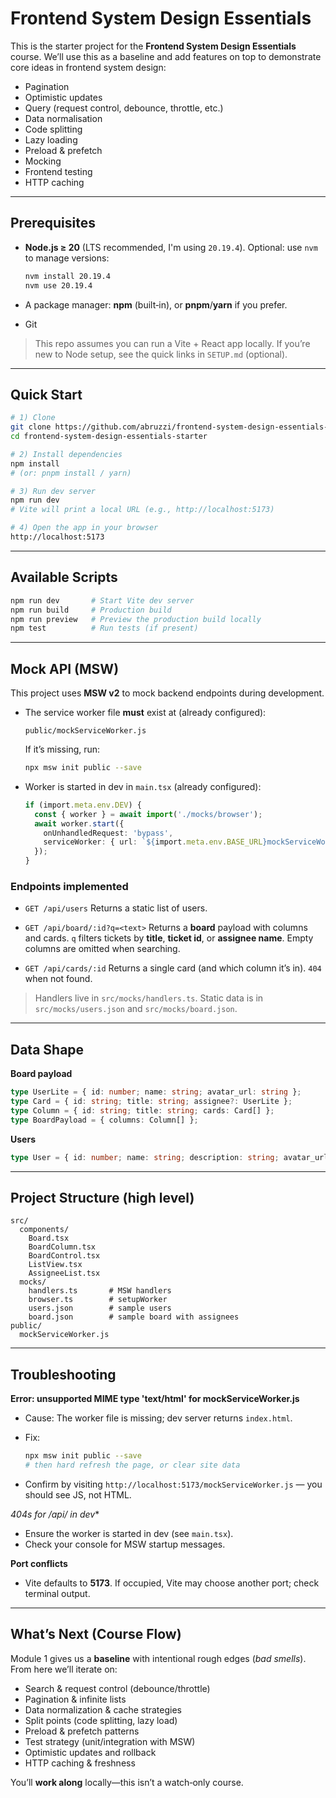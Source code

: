 # Frontend System Design Essentials

This is the starter project for the **Frontend System Design Essentials** course.
We’ll use this as a baseline and add features on top to demonstrate core ideas in frontend system design:

* Pagination
* Optimistic updates
* Query (request control, debounce, throttle, etc.)
* Data normalisation
* Code splitting
* Lazy loading
* Preload & prefetch
* Mocking
* Frontend testing
* HTTP caching

---

## Prerequisites

* **Node.js ≥ 20** (LTS recommended, I'm using `20.19.4`).
  Optional: use `nvm` to manage versions:
  
  ```bash
  nvm install 20.19.4
  nvm use 20.19.4
  ```
* A package manager: **npm** (built‑in), or **pnpm**/**yarn** if you prefer.
* Git

> This repo assumes you can run a Vite + React app locally. If you’re new to Node setup, see the quick links in `SETUP.md` (optional).

---

## Quick Start

```bash
# 1) Clone
git clone https://github.com/abruzzi/frontend-system-design-essentials-starter.git
cd frontend-system-design-essentials-starter

# 2) Install dependencies
npm install
# (or: pnpm install / yarn)

# 3) Run dev server
npm run dev
# Vite will print a local URL (e.g., http://localhost:5173)

# 4) Open the app in your browser
http://localhost:5173
```

---

## Available Scripts

```bash
npm run dev       # Start Vite dev server
npm run build     # Production build
npm run preview   # Preview the production build locally
npm test          # Run tests (if present)
```

---

## Mock API (MSW)

This project uses **MSW v2** to mock backend endpoints during development.

* The service worker file **must** exist at (already configured):
  
  ```
  public/mockServiceWorker.js
  ```
  
  If it’s missing, run:
  
  ```bash
  npx msw init public --save
  ```

* Worker is started in dev in `main.tsx` (already configured):
  
  ```ts
  if (import.meta.env.DEV) {
    const { worker } = await import('./mocks/browser');
    await worker.start({
      onUnhandledRequest: 'bypass',
      serviceWorker: { url: `${import.meta.env.BASE_URL}mockServiceWorker.js` },
    });
  }
  ```

### Endpoints implemented

* `GET /api/users`
  Returns a static list of users.

* `GET /api/board/:id?q=<text>`
  Returns a **board** payload with columns and cards.
  `q` filters tickets by **title**, **ticket id**, or **assignee name**.
  Empty columns are omitted when searching.

* `GET /api/cards/:id`
  Returns a single card (and which column it’s in).
  `404` when not found.

> Handlers live in `src/mocks/handlers.ts`. Static data is in `src/mocks/users.json` and `src/mocks/board.json`.

---

## Data Shape

**Board payload**

```ts
type UserLite = { id: number; name: string; avatar_url: string };
type Card = { id: string; title: string; assignee?: UserLite };
type Column = { id: string; title: string; cards: Card[] };
type BoardPayload = { columns: Column[] };
```

**Users**

```ts
type User = { id: number; name: string; description: string; avatar_url: string };
```

---

## Project Structure (high level)

```
src/
  components/
    Board.tsx
    BoardColumn.tsx
    BoardControl.tsx
    ListView.tsx
    AssigneeList.tsx
  mocks/
    handlers.ts       # MSW handlers
    browser.ts        # setupWorker
    users.json        # sample users
    board.json        # sample board with assignees
public/
  mockServiceWorker.js
```

---

## Troubleshooting

**Error: unsupported MIME type 'text/html' for mockServiceWorker.js**

* Cause: The worker file is missing; dev server returns `index.html`.
* Fix:
  
  ```bash
  npx msw init public --save
  # then hard refresh the page, or clear site data
  ```
* Confirm by visiting `http://localhost:5173/mockServiceWorker.js` — you should see JS, not HTML.

**404s for /api/* in dev*\*

* Ensure the worker is started in dev (see `main.tsx`).
* Check your console for MSW startup messages.

**Port conflicts**

* Vite defaults to **5173**. If occupied, Vite may choose another port; check terminal output.

---

## What’s Next (Course Flow)

Module 1 gives us a **baseline** with intentional rough edges (*bad smells*).
From here we’ll iterate on:

* Search & request control (debounce/throttle)
* Pagination & infinite lists
* Data normalization & cache strategies
* Split points (code splitting, lazy load)
* Preload & prefetch patterns
* Test strategy (unit/integration with MSW)
* Optimistic updates and rollback
* HTTP caching & freshness

You’ll **work along** locally—this isn’t a watch‑only course.